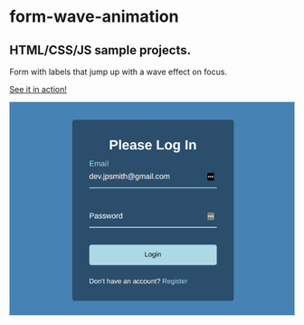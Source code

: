 # form-wave-animation

## HTML/CSS/JS sample projects.

Form with labels that jump up with a wave effect on focus.

[See it in action!](https://master.d345vvhad5t0y5.amplifyapp.com/)

![alt text](https://github.com/devjpsmith/form-wave-animation/blob/master/screenshot.png?raw=true)
